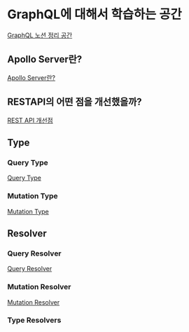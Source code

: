 # GraphQL에 대해서 학습하는 공간
<a href="https://thistimenull.notion.site/GraphQL-1731118ea06f80bb8b64e9f7599c3b41?pvs=4" alt="graphql-notion-docs">GraphQL 노션 정리 공간</a>
## Apollo Server란?
<a href="https://www.notion.so/thistimenull/Apollo-Server-1771118ea06f8096966ec7e59e4f1d38?pvs=4" alt="graphql-notion-docs/apollo-server">Apollo Server란?</a>

## RESTAPI의 어떤 점을 개선했을까?
<a href="https://www.notion.so/thistimenull/GraphQL-REST-API-1771118ea06f80dda130d6c68e58aeb3?pvs=4" alt="graphql-notion-docs/improved-thing">REST API 개선점</a>

## Type
### Query Type
<a href="https://www.notion.so/thistimenull/Query-Type-1771118ea06f80519545ffd6deb76378?pvs=4" alt="graphql-notion-docs/type/query">Query Type</a>

### Mutation Type
<a href="https://www.notion.so/thistimenull/Mutation-Type-17c1118ea06f802495cee57097c40170?pvs=4" alt="graphql-notion-docs/type/mutation">Mutation Type</a>

## Resolver
### Query Resolver
<a href="https://www.notion.so/thistimenull/Query-Resolver-1771118ea06f806caba7d4ae4e282391?pvs=4" alt="graphql-notion-docs/query/mutation">Query Resolver</a>

### Mutation Resolver
<a href="https://www.notion.so/thistimenull/Mutation-Resolver-17c1118ea06f80e081acd81b07f0d563?pvs=4" alt="graphql-notion-docs/query/mutation">Mutation Resolver</a>

### Type Resolvers

